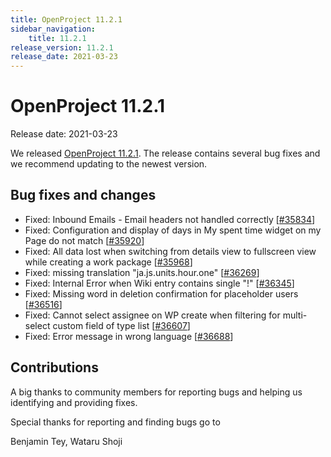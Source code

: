 ```yaml
---
title: OpenProject 11.2.1
sidebar_navigation:
    title: 11.2.1
release_version: 11.2.1
release_date: 2021-03-23
---
```


# OpenProject 11.2.1

Release date: 2021-03-23

We released [OpenProject 11.2.1](https://community.openproject.org/versions/1472).
The release contains several bug fixes and we recommend updating to the newest version.

<!--more-->
## Bug fixes and changes

- Fixed: Inbound Emails - Email headers not handled correctly \[[#35834](https://community.openproject.org/wp/35834)\]
- Fixed: Configuration and display of days in My spent time widget on my Page do not match \[[#35920](https://community.openproject.org/wp/35920)\]
- Fixed: All data lost when switching from details view to fullscreen view while creating a work package \[[#35968](https://community.openproject.org/wp/35968)\]
- Fixed: missing translation "ja.js.units.hour.one" \[[#36269](https://community.openproject.org/wp/36269)\]
- Fixed: Internal Error when Wiki entry contains single "!" \[[#36345](https://community.openproject.org/wp/36345)\]
- Fixed: Missing word in deletion confirmation for placeholder users \[[#36516](https://community.openproject.org/wp/36516)\]
- Fixed: Cannot select assignee on WP create when filtering for multi-select custom field of type list \[[#36607](https://community.openproject.org/wp/36607)\]
- Fixed: Error message in wrong language \[[#36688](https://community.openproject.org/wp/36688)\]

## Contributions
A big thanks to community members for reporting bugs and helping us identifying and providing fixes.

Special thanks for reporting and finding bugs go to

Benjamin Tey, Wataru Shoji
